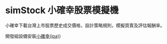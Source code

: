 # simStock 小確幸股票模擬機
小確幸下載台灣上市股票歷史成交價格，設計策略規則，模擬買賣及評估報酬率。

開發組設備安裝[小確幸(ipa)](itms-services://?action=download-manifest&url=https://raw.githubusercontent.com/peiyu66/simStock21/master/manifest.plist))
